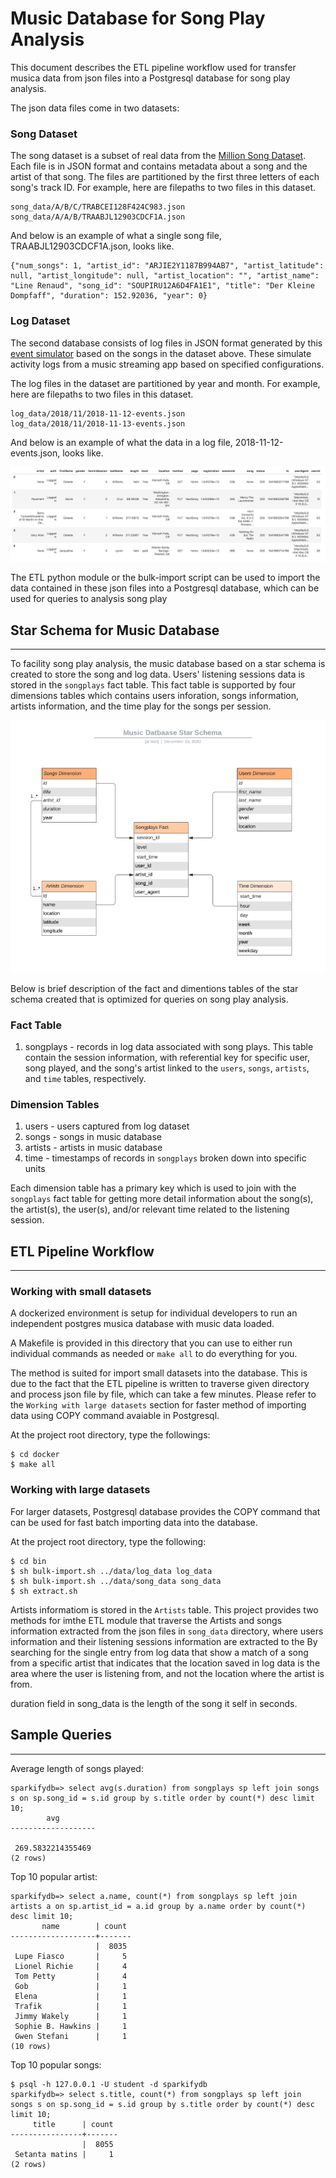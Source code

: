 # Music Database for Song Play Analysis

This document describes the ETL pipeline workflow used for transfer musica data from json files into a Postgresql database for song play analysis.

The json data files come in two datasets:

### Song Dataset
The song dataset is a subset of real data from the [Million Song Dataset](http://millionsongdataset.com/). Each file is in JSON format and contains metadata about a song and the artist of that song. The files are partitioned by the first three letters of each song's track ID. For example, here are filepaths to two files in this dataset.

```
song_data/A/B/C/TRABCEI128F424C983.json
song_data/A/A/B/TRAABJL12903CDCF1A.json
```
And below is an example of what a single song file, TRAABJL12903CDCF1A.json, looks like.

```
{"num_songs": 1, "artist_id": "ARJIE2Y1187B994AB7", "artist_latitude": null, "artist_longitude": null, "artist_location": "", "artist_name": "Line Renaud", "song_id": "SOUPIRU12A6D4FA1E1", "title": "Der Kleine Dompfaff", "duration": 152.92036, "year": 0}
```

### Log Dataset
The second database consists of log files in JSON format generated by this [event simulator](https://github.com/Interana/eventsim) based on the songs in the dataset above. These simulate activity logs from a music streaming app based on specified configurations.

The log files in the dataset are partitioned by year and month. For example, here are filepaths to two files in this dataset.

```
log_data/2018/11/2018-11-12-events.json
log_data/2018/11/2018-11-13-events.json
```

And below is an example of what the data in a log file, 2018-11-12-events.json, looks like.

![log-data](log-data.png)

The ETL python module or the bulk-import script can be used to import the data contained in these json files into a Postgresql database, which can be used for queries to analysis song play

## Star Schema for Music Database
___
To facility song play analysis, the music database based on a star schema is created to store the song and log data.  Users' listening sessions data is stored in the `songplays` fact table.  This fact table is supported by four dimensions tables which contains users inforation, songs information, artists information, and the time play for the songs per session.

![star-schema](star-schema.png)

Below is brief description of the fact and dimentions tables of the star schema created that is optimized for queries on song play analysis.

### Fact Table
1. songplays - records in log data associated with song plays.  This table contain the session information, with referential key for specific user, song played, and the song's artist linked to the `users`, `songs`, `artists`, and `time` tables, respectively.

### Dimension Tables
1. users - users captured from log dataset
2. songs - songs in music database
3. artists - artists in music database
5. time - timestamps of records in `songplays` broken down into specific units

Each dimension table has a primary key which is used to join with the `songplays` fact table for getting more detail information about the song(s), the artist(s), the user(s), and/or relevant time related to the listening session.

## ETL Pipeline Workflow
___
### Working with small datasets
A dockerized environment is setup for individual developers to run an independent postgres musica database with music data loaded.  

A Makefile is provided in this directory that you can use to either run individual commands as needed or `make all` to do everything for you.

The method is suited for import small datasets into the database. This is due to the fact that the ETL pipeline is written to traverse given directory and process json file by file, which can take a few minutes.
Please refer to the `Working with large datasets` section for faster method of importing data using COPY command avaiable in Postgresql.

At the project root directory, type the followings:
```
$ cd docker
$ make all
```

### Working with large datasets
For larger datasets, Postgresql database provides the COPY command that can be used for fast batch importing data into the database.

At the project root directory, type the following:
```
$ cd bin
$ sh bulk-import.sh ../data/log_data log_data
$ sh bulk-import.sh ../data/song_data song_data
$ sh extract.sh 
```
Artists informatiom is stored in the `Artists` table.  This project provides two methods for imthe ETL module that traverse the 
Artists and songs information extracted from the json files in `song_data` directory, where users information and their listening sessions information are extracted to the  By searching for the single entry from log data that show a match of a song from a specific artist
that indicates that the location saved in log data is the area where the user is listening from,
and not the location where the artist is from.

duration field in song_data is the length of the song it self in seconds.

## Sample Queries
___

Average length of songs played:
```
sparkifydb=> select avg(s.duration) from songplays sp left join songs s on sp.song_id = s.id group by s.title order by count(*) desc limit 10;
        avg
-------------------

 269.5832214355469
(2 rows)
```

Top 10 popular artist:
```
sparkifydb=> select a.name, count(*) from songplays sp left join artists a on sp.artist_id = a.id group by a.name order by count(*) desc limit 10;
       name        | count
-------------------+-------
                   |  8035
 Lupe Fiasco       |     5
 Lionel Richie     |     4
 Tom Petty         |     4
 Gob               |     1
 Elena             |     1
 Trafik            |     1
 Jimmy Wakely      |     1
 Sophie B. Hawkins |     1
 Gwen Stefani      |     1
(10 rows)
```

Top 10 popular songs:

```
$ psql -h 127.0.0.1 -U student -d sparkifydb
sparkifydb=> select s.title, count(*) from songplays sp left join songs s on sp.song_id = s.id group by s.title order by count(*) desc limit 10;
     title      | count
----------------+-------
                |  8055
 Setanta matins |     1
(2 rows)
```

